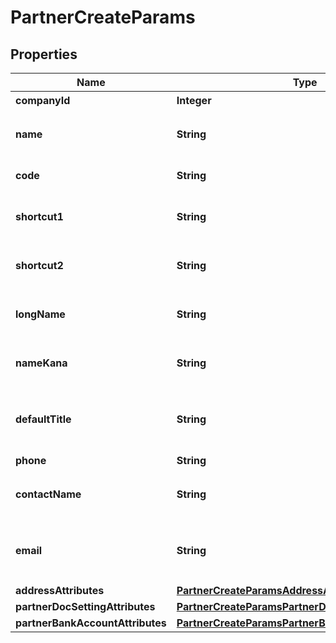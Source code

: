 

# PartnerCreateParams

## Properties

Name | Type | Description | Notes
------------ | ------------- | ------------- | -------------
**companyId** | **Integer** | 事業所ID | 
**name** | **String** | 取引先名 (255文字以内) | 
**code** | **String** | 取引先コード |  [optional]
**shortcut1** | **String** | ショートカット１ (255文字以内) |  [optional]
**shortcut2** | **String** | ショートカット２ (255文字以内) |  [optional]
**longName** | **String** | 正式名称（255文字以内） |  [optional]
**nameKana** | **String** | カナ名称（255文字以内） |  [optional]
**defaultTitle** | **String** | 敬称（御中、様、(空白)の3つから選択） |  [optional]
**phone** | **String** | 電話番号 |  [optional]
**contactName** | **String** | 担当者 氏名 (255文字以内) |  [optional]
**email** | **String** | 担当者 メールアドレス (255文字以内) |  [optional]
**addressAttributes** | [**PartnerCreateParamsAddressAttributes**](PartnerCreateParamsAddressAttributes.md) |  |  [optional]
**partnerDocSettingAttributes** | [**PartnerCreateParamsPartnerDocSettingAttributes**](PartnerCreateParamsPartnerDocSettingAttributes.md) |  |  [optional]
**partnerBankAccountAttributes** | [**PartnerCreateParamsPartnerBankAccountAttributes**](PartnerCreateParamsPartnerBankAccountAttributes.md) |  |  [optional]



